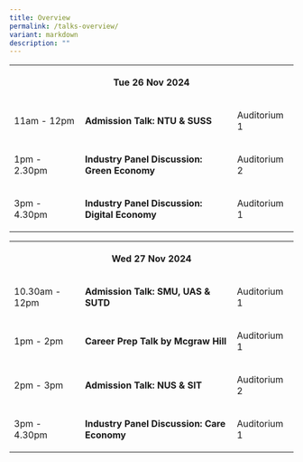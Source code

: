 ```yaml
---
title: Overview
permalink: /talks-overview/
variant: markdown
description: ""
---
```

<table style="minWidth: 75px">
<colgroup>
<col>
<col>
<col>
</colgroup>
<tbody>
<tr>
<th rowspan="1" colspan="3">
<p>Tue 26 Nov 2024</p>
</th>
</tr>
<tr>
<td rowspan="1" colspan="1">
<p>11am - 12pm</p>
</td>
<td rowspan="1" colspan="1">
<p><strong>Admission Talk: NTU &amp; SUSS</strong>
</p>
</td>
<td rowspan="1" colspan="1">
<p>Auditorium 1</p>
</td>
</tr>
<tr>
<td rowspan="1" colspan="1">
<p>1pm - 2.30pm</p>
</td>
<td rowspan="1" colspan="1">
<p><strong>Industry Panel Discussion: Green Economy</strong>
</p>
</td>
<td rowspan="1" colspan="1">
<p>Auditorium 2</p>
</td>
</tr>
<tr>
<td rowspan="1" colspan="1">
<p>3pm - 4.30pm</p>
</td>
<td rowspan="1" colspan="1">
<p><strong>Industry Panel Discussion: Digital Economy</strong>
</p>
</td>
<td rowspan="1" colspan="1">
<p>Auditorium 1</p>
</td>
</tr>
</tbody>
</table>
<p></p>
<table style="minWidth: 75px">
<colgroup>
<col>
<col>
<col>
</colgroup>
<tbody>
<tr>
<th rowspan="1" colspan="3">
<p>Wed 27 Nov 2024</p>
</th>
</tr>
<tr>
<td rowspan="1" colspan="1">
<p>10.30am - 12pm</p>
</td>
<td rowspan="1" colspan="1">
<p><strong>Admission Talk: SMU, UAS &amp; SUTD</strong>
</p>
</td>
<td rowspan="1" colspan="1">
<p>Auditorium 1</p>
</td>
</tr>
<tr>
<td rowspan="1" colspan="1">
<p>1pm - 2pm</p>
</td>
<td rowspan="1" colspan="1">
<p><strong>Career Prep Talk by Mcgraw Hill</strong>
</p>
</td>
<td rowspan="1" colspan="1">
<p>Auditorium 1</p>
</td>
</tr>
<tr>
<td rowspan="1" colspan="1">
<p>2pm - 3pm</p>
</td>
<td rowspan="1" colspan="1">
<p><strong>Admission Talk: NUS &amp; SIT</strong>
</p>
</td>
<td rowspan="1" colspan="1">
<p>Auditorium 2</p>
</td>
</tr>
<tr>
<td rowspan="1" colspan="1">
<p>3pm - 4.30pm</p>
</td>
<td rowspan="1" colspan="1">
<p><strong>Industry Panel Discussion: Care Economy</strong>
</p>
</td>
<td rowspan="1" colspan="1">
<p>Auditorium 1</p>
</td>
</tr>
</tbody>
</table>
<style>
	td:first-child{
	width:25%;
	}
	td,table p{
	font-size:16px;
	}
	th p{
	text-align:center;
	}
	.col.is-8.is-offset-2.print-content{
	width:75%;
	}
.col.is-1.has-float-btns.is-position-relative.is-hidden-touch
	{
	display:none;
	}
</style>